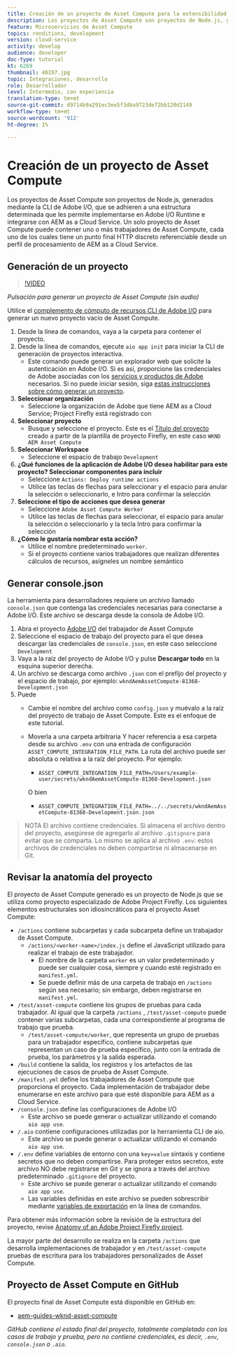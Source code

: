 ```yaml
---
title: Creación de un proyecto de Asset Compute para la extensibilidad de Asset Compute
description: Los proyectos de Asset Compute son proyectos de Node.js, generados mediante la CLI de Adobe I/O, que se adhieren a una estructura determinada que les permite implementarse en Adobe I/O Runtime e integrarse con AEM as a Cloud Service.
feature: Microservicios de Asset Compute
topics: renditions, development
version: cloud-service
activity: develop
audience: developer
doc-type: tutorial
kt: 6269
thumbnail: 40197.jpg
topic: Integraciones, desarrollo
role: Desarrollador
level: Intermedio, con experiencia
translation-type: tm+mt
source-git-commit: d9714b9a291ec3ee5f3dba9723de72bb120d2149
workflow-type: tm+mt
source-wordcount: '912'
ht-degree: 1%

---
```



# Creación de un proyecto de Asset Compute

Los proyectos de Asset Compute son proyectos de Node.js, generados mediante la CLI de Adobe I/O, que se adhieren a una estructura determinada que les permite implementarse en Adobe I/O Runtime e integrarse con AEM as a Cloud Service. Un solo proyecto de Asset Compute puede contener uno o más trabajadores de Asset Compute, cada uno de los cuales tiene un punto final HTTP discreto referenciable desde un perfil de procesamiento de AEM as a Cloud Service.

## Generación de un proyecto

>[!VIDEO](https://video.tv.adobe.com/v/40197/?quality=12&learn=on)

_Pulsación para generar un proyecto de Asset Compute (sin audio)_

Utilice el [complemento de cómputo de recursos CLI de Adobe I/O](../set-up/development-environment.md#aio-cli) para generar un nuevo proyecto vacío de Asset Compute.

1. Desde la línea de comandos, vaya a la carpeta para contener el proyecto.
1. Desde la línea de comandos, ejecute `aio app init` para iniciar la CLI de generación de proyectos interactiva.
   + Este comando puede generar un explorador web que solicite la autenticación en Adobe I/O. Si es así, proporcione las credenciales de Adobe asociadas con los [servicios y productos de Adobe](../set-up/accounts-and-services.md) necesarios. Si no puede iniciar sesión, siga [estas instrucciones sobre cómo generar un proyecto](https://github.com/AdobeDocs/project-firefly/blob/master/getting_started/first_app.md#42-developer-is-not-logged-in-as-enterprise-organization-user).
1. __Seleccionar organización__
   + Seleccione la organización de Adobe que tiene AEM as a Cloud Service; Project Firefly está registrado con
1. __Seleccionar proyecto__
   + Busque y seleccione el proyecto. Este es el [Título del proyecto](../set-up/firefly.md) creado a partir de la plantilla de proyecto Firefly, en este caso `WKND AEM Asset Compute`
1. __Seleccionar Workspace__
   + Seleccione el espacio de trabajo `Development`
1. __¿Qué funciones de la aplicación de Adobe I/O desea habilitar para este proyecto? Seleccionar componentes para incluir__
   + Seleccione `Actions: Deploy runtime actions`
   + Utilice las teclas de flechas para seleccionar y el espacio para anular la selección o seleccionarlo, e Intro para confirmar la selección
1. __Seleccione el tipo de acciones que desea generar__
   + Seleccione `Adobe Asset Compute Worker`
   + Utilice las teclas de flechas para seleccionar, el espacio para anular la selección o seleccionarlo y la tecla Intro para confirmar la selección
1. __¿Cómo le gustaría nombrar esta acción?__
   + Utilice el nombre predeterminado `worker`.
   + Si el proyecto contiene varios trabajadores que realizan diferentes cálculos de recursos, asígneles un nombre semántico

## Generar console.json

La herramienta para desarrolladores requiere un archivo llamado `console.json` que contenga las credenciales necesarias para conectarse a Adobe I/O. Este archivo se descarga desde la consola de Adobe I/O.

1. Abra el proyecto [Adobe I/O](https://console.adobe.io) del trabajador de Asset Compute
1. Seleccione el espacio de trabajo del proyecto para el que desea descargar las credenciales de `console.json`, en este caso seleccione `Development`
1. Vaya a la raíz del proyecto de Adobe I/O y pulse __Descargar todo__ en la esquina superior derecha.
1. Un archivo se descarga como archivo `.json` con el prefijo del proyecto y el espacio de trabajo, por ejemplo: `wkndAemAssetCompute-81368-Development.json`
1. Puede
   + Cambie el nombre del archivo como `config.json` y muévalo a la raíz del proyecto de trabajo de Asset Compute. Este es el enfoque de este tutorial.
   + Moverla a una carpeta arbitraria Y hacer referencia a esa carpeta desde su archivo `.env` con una entrada de configuración `ASSET_COMPUTE_INTEGRATION_FILE_PATH`. La ruta del archivo puede ser absoluta o relativa a la raíz del proyecto. Por ejemplo:
      + `ASSET_COMPUTE_INTEGRATION_FILE_PATH=/Users/example-user/secrets/wkndAemAssetCompute-81368-Development.json`

      O bien
      + `ASSET_COMPUTE_INTEGRATION_FILE_PATH=../../secrets/wkndAemAssetCompute-81368-Development.json.json`


> NOTA
> El archivo contiene credenciales. Si almacena el archivo dentro del proyecto, asegúrese de agregarlo al archivo `.gitignore` para evitar que se comparta. Lo mismo se aplica al archivo `.env`: estos archivos de credenciales no deben compartirse ni almacenarse en Git.

## Revisar la anatomía del proyecto

El proyecto de Asset Compute generado es un proyecto de Node.js que se utiliza como proyecto especializado de Adobe Project Firefly. Los siguientes elementos estructurales son idiosincráticos para el proyecto Asset Compute:

+ `/actions` contiene subcarpetas y cada subcarpeta define un trabajador de Asset Compute.
   + `/actions/<worker-name>/index.js` define el JavaScript utilizado para realizar el trabajo de este trabajador.
      + El nombre de la carpeta `worker` es un valor predeterminado y puede ser cualquier cosa, siempre y cuando esté registrado en `manifest.yml`.
      + Se puede definir más de una carpeta de trabajo en `/actions` según sea necesario; sin embargo, deben registrarse en `manifest.yml`.
+ `/test/asset-compute` contiene los grupos de pruebas para cada trabajador. Al igual que la carpeta `/actions` , `/test/asset-compute` puede contener varias subcarpetas, cada una correspondiente al programa de trabajo que prueba.
   + `/test/asset-compute/worker`, que representa un grupo de pruebas para un trabajador específico, contiene subcarpetas que representan un caso de prueba específico, junto con la entrada de prueba, los parámetros y la salida esperada.
+ `/build` contiene la salida, los registros y los artefactos de las ejecuciones de casos de prueba de Asset Compute.
+ `/manifest.yml` define los trabajadores de Asset Compute que proporciona el proyecto. Cada implementación de trabajador debe enumerarse en este archivo para que esté disponible para AEM as a Cloud Service.
+ `/console.json` define las configuraciones de Adobe I/O
   + Este archivo se puede generar o actualizar utilizando el comando `aio app use`.
+ `/.aio` contiene configuraciones utilizadas por la herramienta CLI de aio.
   + Este archivo se puede generar o actualizar utilizando el comando `aio app use`.
+ `/.env` define variables de entorno con una  `key=value` sintaxis y contiene secretos que no deben compartirse. Para proteger estos secretos, este archivo NO debe registrarse en Git y se ignora a través del archivo predeterminado `.gitignore` del proyecto.
   + Este archivo se puede generar o actualizar utilizando el comando `aio app use`.
   + Las variables definidas en este archivo se pueden sobrescribir mediante [variables de exportación](../deploy/runtime.md) en la línea de comandos.

Para obtener más información sobre la revisión de la estructura del proyecto, revise [Anatomy of an Adobe Project Firefly project](https://github.com/AdobeDocs/project-firefly/blob/master/getting_started/first_app.md#5-anatomy-of-a-project-firefly-application).

La mayor parte del desarrollo se realiza en la carpeta `/actions` que desarrolla implementaciones de trabajador y en `/test/asset-compute` pruebas de escritura para los trabajadores personalizados de Asset Compute.

## Proyecto de Asset Compute en GitHub

El proyecto final de Asset Compute está disponible en GitHub en:

+ [aem-guides-wknd-asset-compute](https://github.com/adobe/aem-guides-wknd-asset-compute)

_GitHub contiene el estado final del proyecto, totalmente completado con los casos de trabajo y prueba, pero no contiene credenciales, es decir,  `.env`,  `console.json` o  `.aio`._

